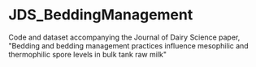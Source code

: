# JDS_BeddingManagement
Code and dataset accompanying the Journal of Dairy Science paper, "Bedding and bedding management practices influence mesophilic and thermophilic spore levels in bulk tank raw milk" 
